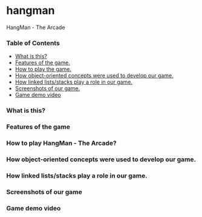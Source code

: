 # hangman
HangMan - The Arcade
### Table of Contents
* [What is this?]()
* [Features of the game.]()
* [How to play the game.]()
* [How object-oriented concepts were used to develop our game.]()
* [How linked lists/stacks play a role in our game.]()
* [Screenshots of our game.]()
* [Game demo video]()

### What is this?


### Features of the game


### How to play HangMan - The Arcade?


### How object-oriented concepts were used to develop our game.


### How linked lists/stacks play a role in our game.


### Screenshots of our game


### Game demo video


